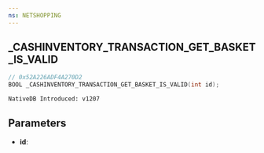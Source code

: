 ```yaml
---
ns: NETSHOPPING
---
```

## _CASHINVENTORY_TRANSACTION_GET_BASKET_IS_VALID

```c
// 0x52A226ADF4A270D2
BOOL _CASHINVENTORY_TRANSACTION_GET_BASKET_IS_VALID(int id);
```

```
NativeDB Introduced: v1207
```

## Parameters
* **id**:
